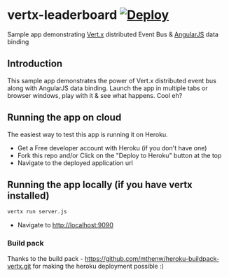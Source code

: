 vertx-leaderboard  [![Deploy](https://www.herokucdn.com/deploy/button.png)](https://heroku.com/deploy)
=================
Sample app demonstrating [Vert.x](http://vertx.io/) distributed Event Bus & [AngularJS](http://angularjs.org) data binding

## Introduction
This sample app demonstrates the power of Vert.x distributed event bus along with AngularJS data binding.
Launch the app in multiple tabs or browser windows, play with it & see what happens. Cool eh?

## Running the app on cloud
The easiest way to test this app is running it on Heroku.
* Get a Free developer account with Heroku (if you don't have one)
* Fork this repo and/or Click on the "Deploy to Heroku" button at the top
* Navigate to the deployed application url

## Running the app locally (if you have vertx installed)
```bash
vertx run server.js
```
* Navigate to [http://localhost:9090](http://localhost:9090)


### Build pack
Thanks to the build pack - https://github.com/mthenw/heroku-buildpack-vertx.git for making the heroku deployment possible :)